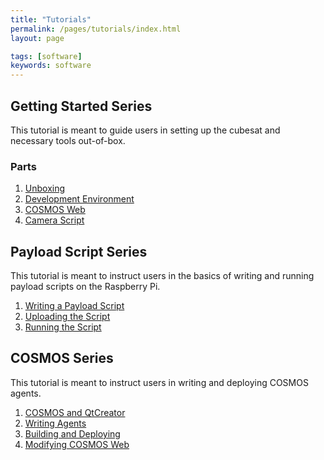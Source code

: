 ```yaml
---
title: "Tutorials"
permalink: /pages/tutorials/index.html
layout: page

tags: [software]
keywords: software
---
```



## Getting Started Series
This tutorial is meant to guide users in setting up the cubesat and necessary tools out-of-box.

### Parts

1. [Unboxing]({{site.baseurl}}/pages/tutorials/setup/setup1.html)
2. [Development Environment]({{site.baseurl}}/pages/tutorials/setup/setup2.html)
3. [COSMOS Web]({{site.baseurl}}/pages/tutorials/setup/setup3.html)
4. [Camera Script]({{site.baseurl}}/pages/tutorials/setup/setup4.html)

## Payload Script Series
This tutorial is meant to instruct users in the basics of writing and running payload scripts on the Raspberry Pi.

1. [Writing a Payload Script]({{site.baseurl}}/pages/tutorials/scripts/scripts1.html)
2. [Uploading the Script]({{site.baseurl}}/pages/tutorials/scripts/scripts1.html)
3. [Running the Script]({{site.baseurl}}/pages/tutorials/scripts/scripts1.html)

## COSMOS Series
This tutorial is meant to instruct users in writing and deploying COSMOS agents.

1. [COSMOS and QtCreator]({{site.baseurl}}/pages/tutorials/cosmos/cosmos1.html)
2. [Writing Agents]({{site.baseurl}}/pages/tutorials/cosmos/cosmos2.html)
3. [Building and Deploying]({{site.baseurl}}/pages/tutorials/cosmos/cosmos3.html)
4. [Modifying COSMOS Web]({{site.baseurl}}/pages/tutorials/cosmos/cosmos4.html)